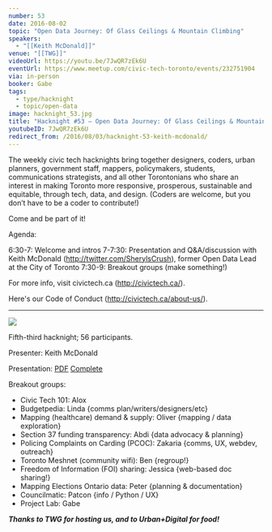 ```yaml
---
number: 53
date: 2016-08-02
topic: "Open Data Journey: Of Glass Ceilings & Mountain Climbing"
speakers:
  - "[[Keith McDonald]]"
venue: "[[TWG]]"
videoUrl: https://youtu.be/7JwQR7zEk6U
eventUrl: https://www.meetup.com/civic-tech-toronto/events/232751904
via: in-person
booker: Gabe
tags:
  - type/hacknight
  - topic/open-data
image: hacknight_53.jpg
title: "Hacknight #53 – Open Data Journey: Of Glass Ceilings & Mountain Climbing"
youtubeID: 7JwQR7zEk6U
redirect_from: /2016/08/03/hacknight-53-keith-mcdonald/
---
```


The weekly civic tech hacknights bring together designers, coders, urban planners, government staff, mappers, policymakers, students, communications strategists, and all other Torontonians who share an interest in making Toronto more responsive, prosperous, sustainable and equitable, through tech, data, and design. (Coders are welcome, but you don’t have to be a coder to contribute!)

Come and be part of it!

Agenda:

6:30-7: Welcome and intros
7-7:30: Presentation and Q&A/discussion with Keith McDonald (http://twitter.com/SherylsCrush), former Open Data Lead at the City of Toronto
7:30-9: Breakout groups (make something!)

For more info, visit civictech.ca (http://civictech.ca/).

Here's our Code of Conduct (http://civictech.ca/about-us/).

---


![](https://mlydg0vejq30.i.optimole.com/w:563/h:620/q:mauto/f:best/https://civictech.ca/wp-content/uploads/2016/08/20160802_190701.jpg)

Fifth-third hacknight; 56 participants.

Presenter: Keith McDonald

Presentation: [PDF](http://sherylscrush.com/files/251699/civictech.pdf) [Complete](http://mcdonaldkeith.com/#!portfolio/presentations)

Breakout groups:
-   Civic Tech 101: Alox
-   Budgetpedia: Linda {comms plan/writers/designers/etc}
-   Mapping (healthcare) demand & supply: Oliver {mapping / data exploration}
-   Section 37 funding transparency: Abdi {data advocacy & planning}
-   Policing Complaints on Carding (PCOC): Zakaria {comms, UX, webdev, outreach}
-   Toronto Meshnet (community wifi): Ben {regroup!}
-   Freedom of Information (FOI) sharing: Jessica {web-based doc sharing!}
-   Mapping Elections Ontario data: Peter {planning & documentation}
-   Councilmatic: Patcon {info / Python / UX}
-   Project Lab: Gabe

***Thanks to TWG for hosting us, and to Urban+Digital for food!***